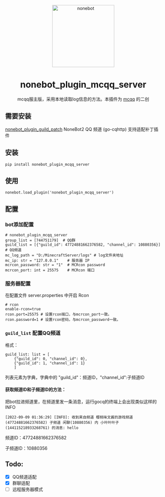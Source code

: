 <p align="center">
  <a href="https://v2.nonebot.dev/"><img src="https://v2.nonebot.dev/logo.png" width="200" height="200" alt="nonebot"></a>
</p>
<div align="center">

# nonebot_plugin_mcqq_server

mcqq服主版，采用本地读取log信息的方法。本插件为 [mcqq](https://github.com/KarisAya/nonebot-plugin-mcqq) 的二创

</div>

## 需要安装

[nonebot_plugin_guild_patch](https://github.com/mnixry/nonebot-plugin-guild-patch) NoneBot2 QQ 频道 (go-cqhttp) 支持适配补丁插件

## 安装

    pip install nonebot_plugin_mcqq_server

## 使用

    nonebot.load_plugin('nonebot_plugin_mcqq_server')
    
## 配置

### bot添加配置

    # nonebot_plugin_mcqq_server
    group_list = [744751179]  # QQ群
    guild_list = [{"guild_id": 47724881662376582, "channel_id": 10880356}]  # QQ频道
    mc_log_path = "D:/MinecraftServer/logs" # log文件夹地址
    mc_ip: str = "127.0.0.1"    # 服务器 IP
    mcrcon_password: str = "1"  # MCRcon password
    mcrcon_port: int = 25575    # MCRcon 端口
    
### 服务器配置

在配置文件 server.properties 中开启 Rcon

    # rcon
    enable-rcon=true
    rcon.port=25575 # 设置rcon端口，与mcrcon_port一致。
    rcon.password=1 # 设置rcon密码，与mcrcon_password一致。
    
### `guild_list` 配置QQ频道

格式：

    guild_list: list = [
        {"guild_id": 0, "channel_id": 0},
        {"guild_id": 1, "channel_id": 1}
        ]
        
列表元素为字典，字典中的 "guild_id"：频道ID，"channel_id":子频道ID

#### 获取频道ID和子频道ID的方法：

把bot拉进频道里，在频道里发一条消息，运行gocq的终端上会出现类似这样的INFO

    [2022-09-09 01:36:29] [INFO]: 收到来自频道 樱桃味文酱的游戏频道(47724881662376582) 子频道 闲聊(10880356) 内 小叶叶叶子(144115218933268761) 的消息: hello

频道ID：47724881662376582

子频道ID：10880356

## Todo:

- [x] QQ频道适配
- [x] 群聊适配
- [ ] 远程服务器模式
